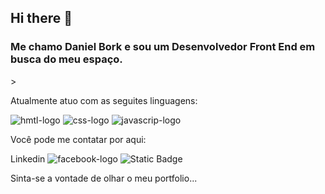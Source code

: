 ## Hi there 👋

<h3>Me chamo Daniel Bork e sou um Desenvolvedor Front End em busca do meu espaço.</h3>>
<br>
<p>Atualmente atuo com as seguites linguagens:</p>

<img scr="https://img.shields.io/badge/HTML5-E34F26.svg?style=for-the-badge&logo=HTML5&logoColor=white" alt="hmtl-logo" />
<img scr="https://img.shields.io/badge/CSS-663399.svg?style=for-the-badge&logo=CSS&logoColor=white" alt="css-logo" />
<img src="https://img.shields.io/badge/JavaScript-F7DF1E.svg?style=for-the-badge&logo=JavaScript&logoColor=black" alt="javascrip-logo"   />

  Você pode me contatar por aqui:

  Linkedin
  <img scr="[Facebook](https://img.shields.io/badge/Facebook-0866FF.svg?style=for-the-badge&logo=Facebook&logoColor=white)" alt="facebook-logo" />
  <img alt="Static Badge" src="https://img.shields.io/badge/:E-mail">


Sinta-se a vontade de olhar o meu portfolio...
